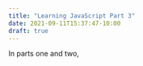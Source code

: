 ```yaml
---
title: "Learning JavaScript Part 3"
date: 2021-09-11T15:37:47-10:00
draft: true
---
```

In parts one and two, 
